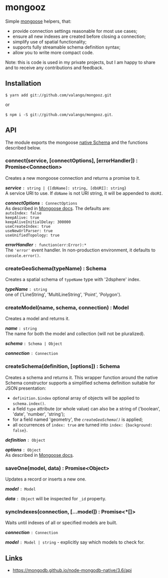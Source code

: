 # mongooz
Simple [mongoose](https://mongoosejs.com) helpers, that:
   * provide connection settings reasonable for most use cases;
   * ensure all new indexes are created before closing a connection;
   * simplify use of spatial functionality;
   * supports fully streamable schema definition syntax;
   * allow you to write more compact code.

Note: this is code is used in my private projects, but I am happy to share and
to receive any contributions and feedback.

## Installation

`$ yarn add git://github.com/valango/mongooz.git`

or

`$ npm i -S git://github.com/valango/mongooz.git`.

## API
The module exports the mongoose [native Schema](https://mongoosejs.com/docs/api/schema.html)
and the functions described below.

### connect(service, [connectOptions], [errorHandler]) : Promise\<Connection\>
Creates a new mongoose connection and returns a promise to it.

**_service_** `: string | {[dbName]: string, [dbURI]: string}` <br>
A service URI to use.
If `dbName` is not URI string, it will be appended to `dbURI`.

**_connectOptions_** `: ConnectOptions` <br>
As described in [Mongoose docs](https://mongoosejs.com/docs/api/mongoose.html#mongoose_Mongoose-createConnection).
The defaults are: <br>
`autoIndex: false` <br>
`keepAlive: true` <br>
`keepAliveInitialDelay: 300000` <br>
`useCreateIndex: true` <br>
`useNewUrlParser: true` <br>
`useUnifiedTopology: true`

**_errorHandler_** `: function(err:Error):*` <br>
The `'error'` event handler. In non-production environment, it defaults
to `console.error()`.

### createGeoSchema(typeName) : Schema
Creates a spatial schema of `typeName` type with '2dsphere' index.

**_typeName_** `: string`<br>
one of ('LineString', 'MultiLineString', 'Point', 'Polygon').

### createModel(name, schema, connection) : Model
Creates a model and returns it.

**_name_** `: string` <br>
The name for both the model and collection (will not be pluralized).

**_schema_** `: Schema | Object`

**_connection_** `: Connection`

### createSchema(definition, [options]) : Schema
Creates a schema and returns it. This wrapper function around the native Schema constructor supports
a simplified schema definition suitable for JSON presentation:
   * `definition.$index` optional array of objects will be applied to `schema.index()`.
   * a field `type` attribute (or whole value) can also be a string of ('boolean', 'date', 'number', 'string');
   * for a field named 'geometry', the _`createGeoSchema()`_ is applied;
   * all occurrences of `index: true` are turned into `index: {background: false}`.

**_definition_** `: Object`

**_options_** `: Object` <br>
As described in [Mongoose docs](https://mongoosejs.com/docs/api/schema.html#schema_Schema).

### saveOne(model, data) : Promise\<Object>
Updates a record or inserts a new one.

**_model_** `: Model`

**_data_** `: Object` will be inspected for `_id` property.

### syncIndexes(connection, [...model]) : Promise\<*[]>
Waits until indexes of all or specified models are built.

**_connection_** `: Connection`

**_model_** `: Model | string` - explicitly say which models to check for.

## Links

* https://mongodb.github.io/node-mongodb-native/3.6/api
